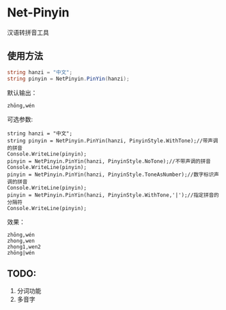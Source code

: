 # Net-Pinyin



汉语转拼音工具



## 使用方法

```c#
string hanzi = "中文";
string pinyin = NetPinyin.PinYin(hanzi);
```

默认输出：

```
zhōng,wén
```

可选参数:

``` 
string hanzi = "中文";
string pinyin = NetPinyin.PinYin(hanzi, PinyinStyle.WithTone);//带声调的拼音
Console.WriteLine(pinyin);
pinyin = NetPinyin.PinYin(hanzi, PinyinStyle.NoTone);//不带声调的拼音
Console.WriteLine(pinyin);
pinyin = NetPinyin.PinYin(hanzi, PinyinStyle.ToneAsNumber);//数字标识声调的拼音
Console.WriteLine(pinyin);
pinyin = NetPinyin.PinYin(hanzi, PinyinStyle.WithTone,'|');//指定拼音的分隔符
Console.WriteLine(pinyin);
```

效果：

```
zhōng,wén
zhong,wen
zhong1,wen2
zhōng|wén
```



## TODO:

1. 分词功能
2. 多音字
